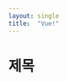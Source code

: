 ```yaml
---
layout: single
title:  "Vue!"
---
```


# 제목


# <template>
 <div>
   <template v-for="(animal, index) in animals" :key="index">
  <h2 v-if="animal !== 'monkey'">{{animal}} 인덱스는 :: {{index}}</h2>
    </template>
 </div>
</template>

<script>

export default {
  name: 'App',
  data() {
    return {
     age:10,
     display:false,
     animals: ["monkey","rat","dog","lion"],
     users: [
       {name: 'scalper', job: 'developer', gender:'male',skill:["html","css","javascript"]},
       {name: 'john', job: 'designer', gender:'male',skill:["html","css","javascript"]},
       {name: '철수', job: 'pm', gender:'female',skill:["html","css","javascript"]}
     ]
    };
  },
  
};
</script>

<style>
#app {
  font-family: Avenir, Helvetica, Arial, sans-serif;
  -webkit-font-smoothing: antialiased;
  -moz-osx-font-smoothing: grayscale;
  text-align: center;
  color: #2c3e50;
  margin-top: 60px;
}
input {
  font-size: 20px;
}
.orange{
color: orange;
}
.salmon{
color: salmon;
}
.red{
  color: red;
}
.not-good{
  text-decoration: line-through;
}
</style>
